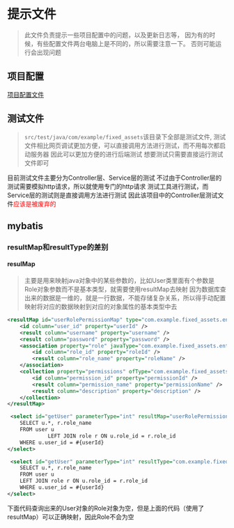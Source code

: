 # 提示文件
> 此文件负责提示一些项目配置中的问题，以及更新日志等，
> 因为有的时候，有些配置文件两台电脑上是不同的，所以需要注意一下。
> 否则可能运行会出现问题

## 项目配置
[项目配置文件](./src/main/resources/application.properties)

## 测试文件
> `src/test/java/com/example/fixed_assets`该目录下全部是测试文件,
> 测试文件相比网页调试更加方便，可以直接调用方法进行测试，而不用每次都启动服务器
> 因此可以更加方便的进行后端测试
> 想要测试只需要直接运行测试文件即可
 
目前测试文件主要分为Controller层、Service层的测试
不过由于Controller层的测试需要模拟http请求，所以就使用专门的http请求
测试工具进行测试，而Service层的测试则是直接调用方法进行测试
因此该项目中的Controller层测试文件<font color=red>应该是被废弃的</font>

## mybatis

### resultMap和resultType的差别

#### resulMap 
> 主要是用来映射java对象中的某些参数的，比如User类里面有个参数是Role对象参数而不是基本类型，就需要使用resultMap去映射
> 因为数据库查出来的数据是一维的，就是一行数据，不能存储复杂关系，所以得手动配置映射将对应的数据映射到对应的对象属性的基本类型中去
```xml
<resultMap id="userRolePermissionMap" type="com.example.fixed_assets.entity.User">
    <id column="user_id" property="userId" />
    <result column="username" property="username" />
    <result column="password" property="password" />
    <association property="role" javaType="com.example.fixed_assets.entity.Role">
        <id column="role_id" property="roleId" />
        <result column="role_name" property="roleName" />
    </association>
    <collection property="permissions" ofType="com.example.fixed_assets.entity.Permission">
        <id column="permission_id" property="permissionId" />
        <result column="permission_name" property="permissionName" />
        <result column="description" property="description" />
    </collection>
</resultMap>
```

```xml
 <select id="getUser" parameterType="int" resultMap="userRolePermissionMap">
    SELECT u.*, r.role_name
    FROM user u
             LEFT JOIN role r ON u.role_id = r.role_id
    WHERE u.user_id = #{userId}
</select>
```
```xml
 <select id="getUser" parameterType="int" resultType="com.example.fixed_assets.entity.User">
    SELECT u.*, r.role_name
    FROM user u
    LEFT JOIN role r ON u.role_id = r.role_id
    WHERE u.user_id = #{userId}
</select>
```
下面代码查询出来的User对象的Role对象为空，但是上面的代码（使用了resultMap）可以正确映射，因此Role不会为空
